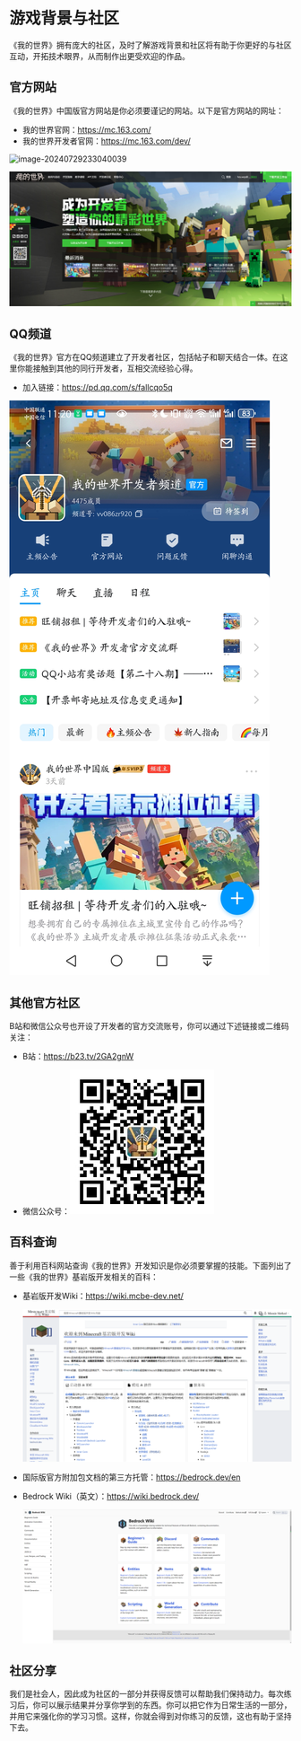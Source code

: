 # 游戏背景与社区

《我的世界》拥有庞大的社区，及时了解游戏背景和社区将有助于你更好的与社区互动，开拓技术眼界，从而制作出更受欢迎的作品。

## 官方网站

《我的世界》中国版官方网站是你必须要谨记的网站。以下是官方网站的网址：

- 我的世界官网：https://mc.163.com/
- 我的世界开发者官网：https://mc.163.com/dev/

![image-20240729233040039](./assets/image-20240729233040039-1722267042680-37.png)

![image-20240801141617800](./assets/image-20240801141617800-1722492979952-1.png)

## QQ频道

《我的世界》官方在QQ频道建立了开发者社区，包括帖子和聊天结合一体。在这里你能接触到其他的同行开发者，互相交流经验心得。

- 加入链接：https://pd.qq.com/s/fallcqo5q

![681600608c84ae2769438aae801b78f](./assets/681600608c84ae2769438aae801b78f-1722267749164-49.jpg)

## 其他官方社区

B站和微信公众号也开设了开发者的官方交流账号，你可以通过下述链接或二维码关注：

- B站：https://b23.tv/2GA2gnW

- 微信公众号：![二维码](./assets/kfz_qrcode_40b56f0-1722333729838-69.jpg)

## 百科查询

善于利用百科网站查询《我的世界》开发知识是你必须要掌握的技能。下面列出了一些《我的世界》基岩版开发相关的百科：

- 基岩版开发Wiki：https://wiki.mcbe-dev.net/

  ![image-20240730184621160](./assets/image-20240730184621160-1722336382230-73.png)

- 国际版官方附加包文档的第三方托管：https://bedrock.dev/en

- Bedrock Wiki（英文）：https://wiki.bedrock.dev/

  ![image-20240730184800778](./assets/image-20240730184800778-1722336482377-75.png)

## 社区分享

我们是社会人，因此成为社区的一部分并获得反馈可以帮助我们保持动力。每次练习后，你可以展示结果并分享你学到的东西。你可以把它作为日常生活的一部分，并用它来强化你的学习习惯。这样，你就会得到对你练习的反馈，这也有助于坚持下去。